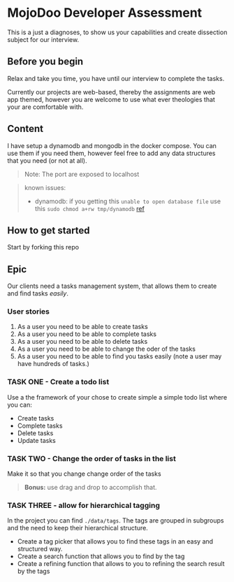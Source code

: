 # MojoDoo Developer Assessment

This is a just a diagnoses, to show us your capabilities and create dissection subject for our interview.

## Before you begin

Relax and take you time, you have until our interview to complete the tasks.

Currently our projects are web-based, thereby the assignments are web app themed, however you are welcome to use what ever theologies that your are comfortable with.

## Content

I have setup a dynamodb and mongodb in the docker compose. 
You can use them if you need them, however feel free to add any data structures that you need (or not at all).


> Note: The port are exposed to localhost 

> known issues: 
> - dynamodb: if you getting this `unable to open database file` use this `sudo chmod a+rw tmp/dynamodb` [ref](https://stackoverflow.com/questions/45850688/unable-to-open-local-dynamodb-database-file-after-power-outage)


## How to get started

Start by forking this repo

## Epic
Our clients need a tasks management system, that allows them to create and find tasks _easily_. 

### User stories

1. As a user you need to be able to create tasks 
2. As a user you need to be able to complete tasks 
3. As a user you need to be able to delete tasks 
4. As a user you need to be able to change the oder of the tasks
5. As a user you need to be able to find you tasks easily (note a user may have hundreds of tasks.)

### TASK ONE - Create a todo list

Use a the framework of your chose to create simple a simple todo list where you can:

- Create tasks
- Complete tasks
- Delete tasks
- Update tasks

### TASK TWO - Change the order of tasks in the list

Make it so that you change change order of the tasks

> **Bonus:** use drag and drop to accomplish that.

### TASK THREE - allow for hierarchical tagging

In the project you can find `./data/tags`. The tags are grouped in subgroups and the need to keep their hierarchical structure.

- Create a tag picker that allows you to find these tags in an easy and structured way.
- Create a search function that allows you to find by the tag
- Create a refining function that allows to you to refining the search result by the tags


